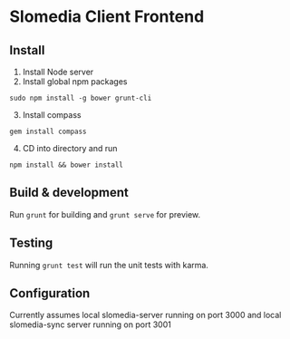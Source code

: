 # Slomedia Client Frontend

## Install

1. Install Node server
2. Install global npm packages
```
sudo npm install -g bower grunt-cli
```
3. Install compass
```
gem install compass
```
4. CD into directory and run
```
npm install && bower install
```

## Build & development

Run `grunt` for building and `grunt serve` for preview.

## Testing

Running `grunt test` will run the unit tests with karma.

## Configuration

Currently assumes local slomedia-server running on port 3000 and local slomedia-sync server running on port 3001
